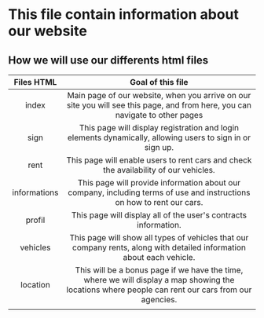  # This file contain information about our website

 ## How we will use our differents html files

| Files HTML   | Goal of this file |
|:--:|:--:|
| index | Main page of our website, when you arrive on our site you will see this page, and from here, you can navigate to other pages |
| sign | This page will display registration and login elements dynamically, allowing users to sign in or sign up. |
| rent | This page will enable users to rent cars and check the availability of our vehicles. |
| informations | This page will provide information about our company, including terms of use and instructions on how to rent our cars. |
| profil | This page will display all of the user's contracts  information. |
| vehicles | This page will show all types of vehicles that our company rents, along with detailed information about each vehicle. |
| location |This will be a bonus page if we have the time, where we will display a map showing the locations where people can rent our cars from our agencies. |
| | |


